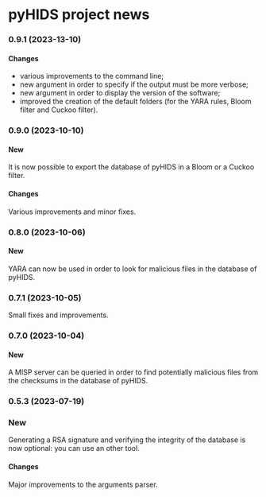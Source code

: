 # pyHIDS project news


### 0.9.1 (2023-13-10)

#### Changes

- various improvements to the command line;
- new argument in order to specify if the output must be more verbose;
- new argument in order to display the version of the software;
- improved the creation of the default folders (for the YARA rules, Bloom
  filter and Cuckoo filter).


### 0.9.0 (2023-10-10)

#### New

It is now possible to export the database of pyHIDS in a Bloom or a
Cuckoo filter.

#### Changes

Various improvements and minor fixes.


### 0.8.0 (2023-10-06)

#### New

YARA can now be used in order to look for malicious files in the database
of pyHIDS.


### 0.7.1 (2023-10-05)

Small fixes and improvements.


### 0.7.0 (2023-10-04)

#### New

A MISP server can be queried in order to find potentially malicious files
from the checksums in the database of pyHIDS.



### 0.5.3 (2023-07-19)

### New

Generating a RSA signature and verifying the integrity of the database
is now optional: you can use an other tool.

#### Changes

Major improvements to the arguments parser.
